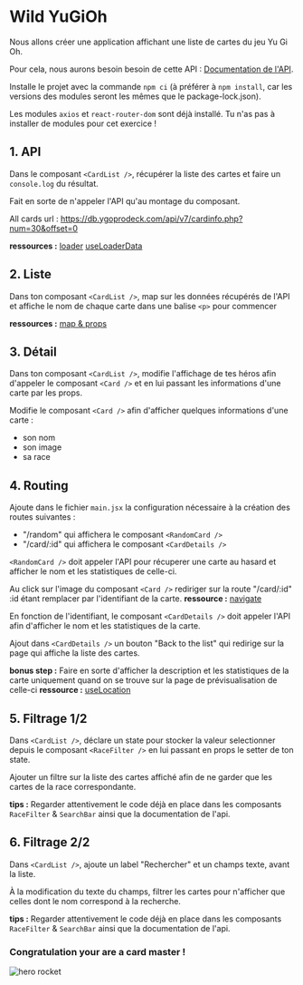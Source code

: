 # Wild YuGiOh

Nous allons créer une application affichant une liste de cartes du jeu Yu Gi Oh.

Pour cela, nous aurons besoin besoin de cette API : [Documentation de l'API](https://ygoprodeck.com/api-guide/).

Installe le projet avec la commande `npm ci` (à préférer à `npm install`, car les versions des modules seront les mêmes que le package-lock.json).

Les modules `axios` et `react-router-dom` sont déjà installé. Tu n'as pas à installer de modules pour cet exercice !

## 1. API

Dans le composant `<CardList />`, récupérer la liste des cartes et faire un `console.log` du résultat.

Fait en sorte de n'appeler l'API qu'au montage du composant.

All cards url : https://db.ygoprodeck.com/api/v7/cardinfo.php?num=30&offset=0

**ressources :** [loader](https://reactrouter.com/en/main/route/loader) [useLoaderData](https://reactrouter.com/en/main/hooks/use-loader-data)

## 2. Liste

Dans ton composant `<CardList />`, map sur les données récupérés de l'API et affiche le nom de chaque carte dans une balise `<p>` pour commencer

**ressources :** [map & props](https://www.freecodecamp.org/news/how-to-render-lists-in-react/)

## 3. Détail

Dans ton composant `<CardList />`, modifie l'affichage de tes héros afin d'appeler le composant `<Card />` et en lui passant les informations d'une carte par les props.

Modifie le composant `<Card />` afin d'afficher quelques informations d'une carte :

- son nom
- son image
- sa race

## 4. Routing

Ajoute dans le fichier `main.jsx` la configuration nécessaire à la création des routes suivantes :

- "/random" qui affichera le composant `<RandomCard />`
- "/card/:id" qui affichera le composant `<CardDetails />`

`<RandomCard />` doit appeler l'API pour récuperer une carte au hasard et afficher le nom et les statistiques de celle-ci.

Au click sur l'image du composant `<Card />` rediriger sur la route "/card/:id" :id étant remplacer par l'identifiant de la carte. 
**ressource :** [navigate](https://reactrouter.com/en/main/hooks/use-navigate)

En fonction de l'identifiant, le composant `<CardDetails />` doit appeler l'API afin d'afficher le nom et les statistiques de la carte.

Ajout dans `<CardDetails />` un bouton "Back to the list" qui  redirige sur la page qui affiche la liste des cartes.

**bonus step  :** Faire en sorte d'afficher la description et les statistiques de la carte uniquement quand on se trouve sur la page de prévisualisation de celle-ci 
**ressource :** [useLocation](https://reactrouter.com/en/main/hooks/use-location)

## 5. Filtrage 1/2

Dans `<CardList />`, déclare un state pour stocker la valeur selectionner depuis le composant `<RaceFilter />` en lui passant en props le setter de ton state.

Ajouter un filtre sur la liste des cartes affiché afin de ne garder que les cartes de la race correspondante.

**tips :** Regarder attentivement le code déjà en place dans les composants `RaceFilter` & `SearchBar` ainsi que la documentation de l'api.

## 6. Filtrage 2/2

Dans `<CardList />`, ajoute un label "Rechercher" et un champs texte, avant la liste.

À la modification du texte du champs, filtrer les cartes pour n'afficher que celles dont le nom correspond à la recherche.

**tips :** Regarder attentivement le code déjà en place dans les composants `RaceFilter` & `SearchBar` ainsi que la documentation de l'api.


### Congratulation your are a card master !
![hero rocket](https://cdn5.vectorstock.com/i/1000x1000/46/34/super-hero-business-man-flying-riding-a-rocket-vector-29594634.jpg)